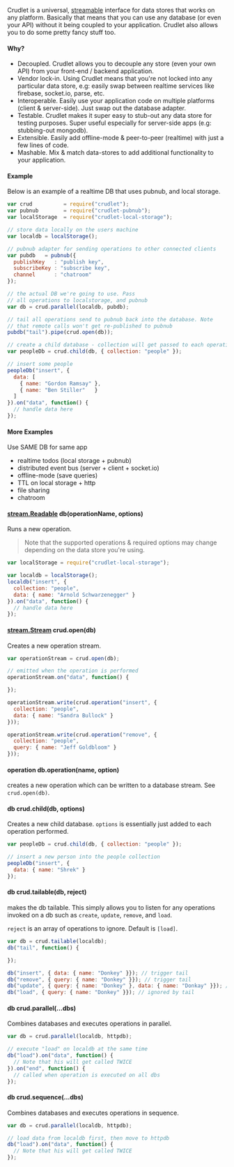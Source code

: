 Crudlet is a universal, [streamable](https://nodejs.org/api/stream.html) interface for data stores that works on any platform. Basically that means that you
can use any database (or even your API) without it being coupled to your application. Crudlet also allows you to do some pretty fancy stuff too.

#### Why?

- Decoupled. Crudlet allows you to decouple any store (even your own API) from your front-end / backend application.
- Vendor lock-in. Using Crudlet means that you're not locked into any particular data store, e.g:  easily swap between realtime services like firebase, socket.io, parse, etc.
- Interoperable. Easily use your application code on multiple platforms (client & server-side). Just swap out the database adapter.
- Testable. Crudlet makes it super easy to stub-out any data store for testing purposes. Super useful especially for server-side apps (e.g: stubbing-out mongodb).
- Extensible. Easily add offline-mode & peer-to-peer (realtime) with just a few lines of code.
- Mashable. Mix & match data-stores to add additional functionality to your application.

#### Example

Below is an example of a realtime DB that uses pubnub, and local storage.

```javascript
var crud          = require("crudlet");
var pubnub        = require("crudlet-pubnub");
var localStorage  = require("crudlet-local-storage");

// store data locally on the users machine
var localdb = localStorage();

// pubnub adapter for sending operations to other connected clients
var pubdb   = pubnub({
  publishKey   : "publish key",
  subscribeKey : "subscribe key",
  channel      : "chatroom"
});

// the actual DB we're going to use. Pass
// all operations to localstorage, and pubnub
var db = crud.parallel(localdb, pubdb);

// tail all operations send to pubnub back into the database. Note
// that remote calls won't get re-published to pubnub
pubdb("tail").pipe(crud.open(db));

// create a child database - collection will get passed to each operation
var peopleDb = crud.child(db, { collection: "people" });

// insert some people
peopleDb("insert", {
  data: [
    { name: "Gordon Ramsay" },
    { name: "Ben Stiller"   }
  ]
}).on("data", function() {
  // handle data here
});
```

#### More Examples

Use SAME DB for same app

- realtime todos (local storage + pubnub)
- distributed event bus (server + client + socket.io)
- offline-mode (save queries)
- TTL on local storage + http
- file sharing
- chatroom


#### [stream.Readable](https://nodejs.org/api/stream.html#stream_class_stream_readable) db(operationName, options)

Runs a new operation.

> Note that the supported operations & required options may change depending on the data store you're using.

```javascript
var localStorage = require("crudlet-local-storage");

var localdb = localStorage();
localdb("insert", {
  collection: "people",
  data: { name: "Arnold Schwarzenegger" }
}).on("data", function() {
  // handle data here
});
```

#### [stream.Stream](https://nodejs.org/api/stream.html#stream_class_stream_readable) crud.open(db)

Creates a new operation stream.

```javascript
var operationStream = crud.open(db);

// emitted when the operation is performed
operationStream.on("data", function() {

});

operationStream.write(crud.operation("insert", {
  collection: "people",
  data: { name: "Sandra Bullock" }
}));

operationStream.write(crud.operation("remove", {
  collection: "people",
  query: { name: "Jeff Goldbloom" }
}));
```

#### operation db.operation(name, option)

creates a new operation which can be written to a database stream. See `crud.open(db)`.

<!--
```javascript
var localStorage = require("crudlet-local-storage");
var pubnub       = require("crudlet-pubnub");

var pubdb = pubnub({
  subscribeKey: "sub key",
  publishKey: "pub key",
  channel: "channel"
});


pubdb("tail").on("data", function(operation) {

});

```
-->

#### db crud.child(db, options)

Creates a new child database. `options` is essentially just added to each operation performed.

```javascript
var peopleDb = crud.child(db, { collection: "people" });

// insert a new person into the people collection
peopleDb("insert", {
  data: { name: "Shrek" }
});
```

#### db crud.tailable(db, reject)

makes the db tailable. This simply allows you to listen for any operations invoked on a db such as `create`, `update`, `remove`, and `load`.

`reject` is an array of operations to ignore. Default is `[load]`.

```javascript
var db = crud.tailable(localdb);
db("tail", function() {

});

db("insert", { data: { name: "Donkey" }}); // trigger tail
db("remove", { query: { name: "Donkey" }}); // trigger tail
db("update", { query: { name: "Donkey" }, data: { name: "Donkay" }}); // trigger tail
db("load", { query: { name: "Donkey" }}); // ignored by tail
```

#### db crud.parallel(...dbs)

Combines databases and executes operations in parallel.

<!-- note about emitting data multiple times -->

```javascript
var db = crud.parallel(localdb, httpdb);

// execute "load" on localdb at the same time
db("load").on("data", function() {
  // Note that his will get called TWICE
}).on("end", function() {
  // called when operation is executed on all dbs
});
```

#### db crud.sequence(...dbs)

Combines databases and executes operations in sequence.

<!-- note about emitting data multiple times -->

```javascript
var db = crud.parallel(localdb, httpdb);

// load data from localdb first, then move to httpdb
db("load").on("data", function() {
  // Note that his will get called TWICE
});
```

<!-- docs on crud -->


<!--
### Creating a DB adapter

The crudlet API is
-->
